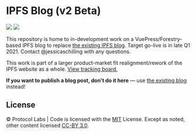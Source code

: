 # IPFS Blog (v2 Beta)

[![](https://img.shields.io/badge/made%20by-Protocol%20Labs-blue.svg?style=flat-square)](https://protocol.ai)
[![](https://img.shields.io/badge/project-IPFS-blue.svg?style=flat-square)](http://ipfs.io/)

This repository is home to in-development work on a VuePress/Forestry-based IPFS blog to replace [the existing IPFS blog](https://blog.ipfs.io). Target go-live is in late Q1 2021. Contact @jessicaschilling with any questions.

This work is part of a larger product-market fit realignment/rework of the IPFS website as a whole. [View tracking board.](https://github.com/orgs/ipfs/projects/11)

**If you want to publish a blog post, don't do it here** — use [the existing blog](https://github.com/ipfs/blog) instead!

## License

© Protocol Labs | Code is licensed with the [MIT](LICENSE) License. Except as noted, other content licensed [CC-BY 3.0](https://creativecommons.org/licenses/by/3.0/us/).
